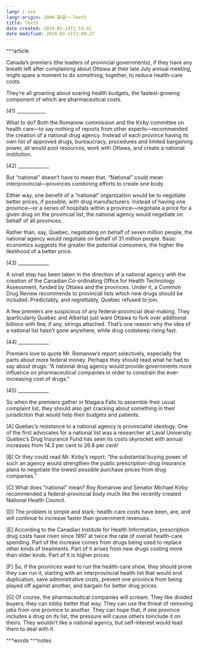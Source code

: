 ```yaml
---
langr : xxx
langr-origin: 2000-英语一-Text5
title: Text5
date created: 2024-02-24T1:53:41
date modified: 2024-03-11T2:08:27
---
```


^^^article

Canada’s premiers (the leaders of provincial governments), if they have any breath left after complaining about Ottawa at their late July annual meeting, might spare a moment to do something, together, to reduce health-care costs.

They’re all groaning about soaring health budgets, the fastest-growing component of which are pharmaceutical costs.

(41) ____________

What to do? Both the Romanow commission and the Kirby committee on health care—to say nothing of reports from other experts—recommended the creation of a national drug agency. Instead of each province having its own list of approved drugs, bureaucracy, procedures and limited bargaining power, all would pool resources, work with Ottawa, and create a national institution.

(42) _____________

But “national” doesn’t have to mean that. “National” could mean interprovincial—provinces combining efforts to create one body.

Either way, one benefit of a “national” organization would be to negotiate better prices, if possible, with drug manufacturers. Instead of having one province—or a series of hospitals within a province—negotiate a price for a given drug on the provincial list, the national agency would negotiate on behalf of all provinces.

Rather than, say, Quebec, negotiating on behalf of seven million people, the national agency would negotiate on behalf of 31 million people. Basic economics suggests the greater the potential consumers, the higher the likelihood of a better price.

(43) _____________

A small step has been taken in the direction of a national agency with the creation of the Canadian Co-ordinating Office for Health Technology Assessment, funded by Ottawa and the provinces. Under it, a Common Drug Review recommends to provincial lists which new drugs should be included. Predictably, and regrettably, Quebec refused to join.

A few premiers are suspicious of any federal-provincial deal-making. They (particularly Quebec and Alberta) just want Ottawa to fork over additional billions with few, if any, strings attached. That’s one reason why the idea of a national list hasn’t gone anywhere, while drug costskeep rising fast.

(44) _____________

Premiers love to quote Mr. Romanow’s report selectively, especially the parts about more federal money. Perhaps they should read what he had to say about drugs: “A national drug agency would provide governments more influence on pharmaceutical companies in order to constrain the ever-increasing cost of drugs.”

(45) _____________

So when the premiers gather in Niagara Falls to assemble their usual complaint list, they should also get cracking about something in their jurisdiction that would help their budgets and patients.

[A] Quebec’s resistance to a national agency is provincialist ideology. One of the first advocates for a national list was a researcher at Laval University. Quebec’s Drug Insurance Fund has seen its costs skyrocket with annual increases from 14.3 per cent to 26.8 per cent!

[B] Or they could read Mr. Kirby’s report: “the substantial buying power of such an agency would strengthen the public prescription-drug insurance plans to negotiate the lowest possible purchase prices from drug companies.”

[C] What does “national” mean? Roy Romanow and Senator Michael Kirby recommended a federal-provincial body much like the recently created National Health Council.

[D] The problem is simple and stark: health-care costs have been, are, and will continue to increase faster than government revenues.

[E] According to the Canadian Institute for Health Information, prescription drug costs have risen since 1997 at twice the rate of overall health-care spending. Part of the increase comes from drugs being used to replace other kinds of treatments. Part of it arises from new drugs costing more than older kinds. Part of it is higher prices.

[F] So, if the provinces want to run the health-care show, they should prove they can run it, starting with an interprovincial health list that would end duplication, save administrative costs, prevent one province from being played off against another, and bargain for better drug prices.

[G] Of course, the pharmaceutical companies will scream. They like divided buyers; they can lobby better that way. They can use the threat of removing jobs from one province to another. They can hope that, if one province includes a drug on its list, the pressure will cause others toinclude it on theirs. They wouldn’t like a national agency, but self-interest would lead them to deal with it.




^^^words
^^^notes
